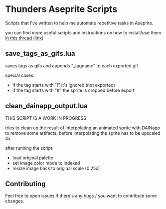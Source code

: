 # Thunders Aseprite Scripts
Scripts that I've written to help me automate repetitive tasks in Aseprite.

you can find more useful scripts and instructions on how to install/use them [in this thread (link)](https://community.aseprite.org/t/aseprite-scripts-collection/3599)


## save_tags_as_gifs.lua

saves tags as gifs and appends "\_tagname" to each exported gif.

special cases:
- if the tag starts with "!" it's ignored (not exported)
- if the tag starts with "#" the sprite is cropped before export

## clean_dainapp_output.lua

THIS SCRIPT IS A WORK IN PROGRESS

tries to clean up the result of interpolating an animated sprite with DAINapp to remove some artifacts.
before interpolating the sprite has to be upscaled 4x

after running the script:
- load original palette
- set image color mode to indexed
- resize image back to original scale (0.25x)

## Contributing
Feel free to open issues if there's any bugs / you want to contribute some changes.